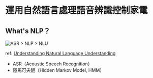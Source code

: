 # 運用自然語言處理語音辨識控制家電

## What's NLP？
![ASR > NLP > NLU](https://github.com/49831117/Essay/blob/master/image/stanford_unlu.jpg "ASR > NLP > NLU")

ref: [Understanding Natural Language Understanding](https://nlp.stanford.edu/~wcmac/papers/20140716-UNLU.pdf)

- ASR（Acoustic Speech Recognition）
- 隱馬可夫鏈（Hidden Markov Model, HMM）